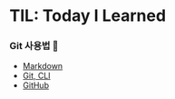 # TIL: Today I Learned
### Git 사용법 :memo:
 * [Markdown](https://github.com/Jeeyoun-S/TIL/blob/master/Markdown.md)
 * [Git, CLI](https://github.com/Jeeyoun-S/TIL/blob/master/Git/CLI.md)
 * [GitHub](https://github.com/Jeeyoun-S/TIL/blob/master/Git/GitHub.md)
